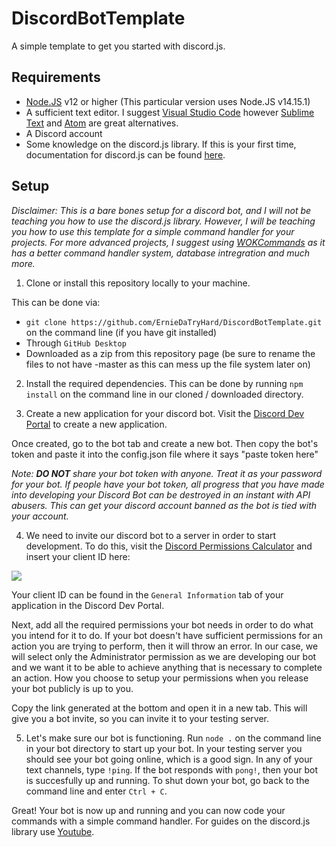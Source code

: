 # DiscordBotTemplate

A simple template to get you started with discord.js.

## Requirements

* [Node.JS](https://nodejs.org/ "Node.JS") v12 or higher (This particular version uses Node.JS v14.15.1)
* A sufficient text editor. I suggest [Visual Studio Code](https://code.visualstudio.com/ "Visual Studio Code") however [Sublime Text](https://www.sublimetext.com/ "Sublime Text") and [Atom](https://atom.io/ "Atom") are great alternatives.
* A Discord account
* Some knowledge on the discord.js library. If this is your first time, documentation for discord.js can be found [here](https://discord.js.org/#/docs/main/stable/general/welcome "here").

## Setup

_Disclaimer: This is a bare bones setup for a discord bot, and I will not be teaching you how to use the discord.js library. However, I will be teaching you how to use this template for a simple command handler for your projects. For more advanced projects, I suggest using [WOKCommands](https://github.com/AlexzanderFlores/WOKCommands "WOKCommands") as it has a better command handler system, database intregration and much more._

1. Clone or install this repository locally to your machine.

This can be done via:
- `git clone https://github.com/ErnieDaTryHard/DiscordBotTemplate.git` on the command line (if you have git installed)
- Through `GitHub Desktop`
- Downloaded as a zip from this repository page (be sure to rename the files to not have -master as this can mess up the file system later on)
 
2. Install the required dependencies. This can be done by running `npm install` on the command line in our cloned / downloaded directory.

3. Create a new application for your discord bot. Visit the [Discord Dev Portal](https://discord.com/developers/applications "Discord Dev Portal") to create a new application.

Once created, go to the bot tab and create a new bot. Then copy the bot's token and paste it into the config.json file where it says "paste token here"

_Note: __DO NOT__ share your bot token with anyone. Treat it as your password for your bot. If people have your bot token, all progress that you have made into developing your Discord Bot can be destroyed in an instant with API abusers. This can get your discord account banned as the bot is tied with your account._

4. We need to invite our discord bot to a server in order to start development. To do this, visit the [Discord Permissions Calculator](https://discordapi.com/permissions.html "Discord Permissions Calculator") and insert your client ID here: 

![](https://i.imgur.com/MxORJkG.png)

Your client ID can be found in the `General Information` tab of your application in the Discord Dev Portal.

Next, add all the required permissions your bot needs in order to do what you intend for it to do. If your bot doesn't have sufficient permissions for an action you are trying to perform, then it will throw an error. In our case, we will select only the Administrator permission as we are developing our bot and we want it to be able to achieve anything that is necessary to complete an action. How you choose to setup your permissions when you release your bot publicly is up to you.

Copy the link generated at the bottom and open it in a new tab. This will give you a bot invite, so you can invite it to your testing server.

5. Let's make sure our bot is functioning. Run `node .` on the command line in your bot directory to start up your bot. In your testing server you should see your bot going online, which is a good sign. In any of your text channels, type `!ping`. If the bot responds with `pong!`, then your bot is succesfully up and running. To shut down your bot, go back to the command line and enter `Ctrl + C`.

Great! Your bot is now up and running and you can now code your commands with a simple command handler. For guides on the discord.js library use [Youtube](https://www.youtube.com/results?search_query=discord.js+bot+tutorial "Youtube"). 






